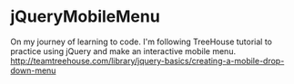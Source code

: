 jQueryMobileMenu
================

On my journey of learning to code. I'm following TreeHouse tutorial to practice using jQuery and make an interactive mobile menu. http://teamtreehouse.com/library/jquery-basics/creating-a-mobile-drop-down-menu
